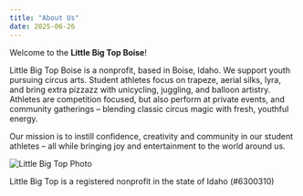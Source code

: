 ```yaml
---
title: "About Us"
date: 2025-06-26
---
```


Welcome to the **Little Big Top Boise**!

Little Big Top Boise is a nonprofit, based in Boise, Idaho. We support youth pursuing circus arts. Student athletes focus on trapeze, aerial silks, lyra, and bring extra pizzazz with unicycling, juggling, and balloon artistry. Athletes are competition focused, but also perform at private events, and community gatherings – blending classic circus magic with fresh, youthful energy.

Our mission is to instill confidence, creativity and community in our student athletes – all while bringing joy and entertainment to the world around us.

![Little Big Top Photo](/images/gallery/gallery8.jpg)

Little Big Top is a registered nonprofit in the state of Idaho (#6300310)